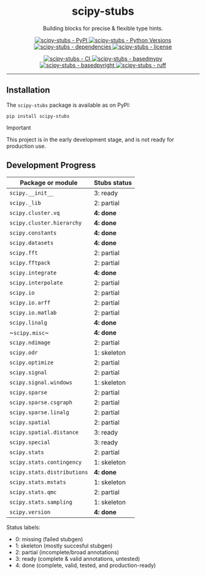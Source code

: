 <h1 align="center">scipy-stubs</h1>

<p align="center">
    Building blocks for precise & flexible type hints.
</p>

<p align="center">
    <a href="https://pypi.org/project/scipy-stubs/">
        <img
            alt="scipy-stubs - PyPI"
            src="https://img.shields.io/pypi/v/scipy-stubs?style=flat&color=olive"
        />
    </a>
    <a href="https://github.com/jorenham/scipy-stubs">
        <img
            alt="scipy-stubs - Python Versions"
            src="https://img.shields.io/pypi/pyversions/scipy-stubs?style=flat"
        />
    </a>
    <a href="https://github.com/jorenham/scipy-stubs">
        <img
            alt="scipy-stubs - dependencies"
            src="https://img.shields.io/librariesio/github/jorenham/scipy-stubs?style=flat&color=violet"
        />
    </a>
    <a href="https://github.com/jorenham/scipy-stubs">
        <img
            alt="scipy-stubs - license"
            src="https://img.shields.io/github/license/jorenham/scipy-stubs?style=flat"
        />
    </a>
</p>
<p align="center">
    <a href="https://github.com/jorenham/scipy-stubs/actions?query=workflow%3ACI">
        <img
            alt="scipy-stubs - CI"
            src="https://github.com/jorenham/scipy-stubs/workflows/CI/badge.svg"
        />
    </a>
    <!-- TODO -->
    <!-- <a href="https://github.com/pre-commit/pre-commit">
        <img
            alt="scipy-stubs - pre-commit"
            src="https://img.shields.io/badge/pre--commit-enabled-teal?logo=pre-commit"
        />
    </a> -->
    <a href="https://github.com/KotlinIsland/basedmypy">
        <img
            alt="scipy-stubs - basedmypy"
            src="https://img.shields.io/badge/basedmypy-checked-fd9002"
        />
    </a>
    <a href="https://detachhead.github.io/basedpyright">
        <img
            alt="scipy-stubs - basedpyright"
            src="https://img.shields.io/badge/basedpyright-checked-42b983"
        />
    </a>
    <a href="https://github.com/astral-sh/ruff">
        <img
            alt="scipy-stubs - ruff"
            src="https://img.shields.io/endpoint?url=https://raw.githubusercontent.com/astral-sh/ruff/main/assets/badge/v2.json"
        />
    </a>
</p>

---

## Installation

The `scipy-stubs` package is available as on PyPI:

```shell
pip install scipy-stubs
```

> [!IMPORTANT]
> This project is in the early development stage, and is not ready for production use.

## Development Progress

| Package or module                 | Stubs status    |
|---------------------------------- |---------------- |
| `scipy.__init__`                  | 3: ready        |
| `scipy._lib`                      | 2: partial      |
| `scipy.cluster.vq`                | **4: done**     |
| `scipy.cluster.hierarchy`         | **4: done**     |
| `scipy.constants`                 | **4: done**     |
| `scipy.datasets`                  | **4: done**     |
| `scipy.fft`                       | 2: partial      |
| `scipy.fftpack`                   | 2: partial      |
| `scipy.integrate`                 | **4: done**     |
| `scipy.interpolate`               | 2: partial      |
| `scipy.io`                        | 2: partial      |
| `scipy.io.arff`                   | 2: partial      |
| `scipy.io.matlab`                 | 2: partial      |
| `scipy.linalg`                    | **4: done**     |
| ~`scipy.misc`~                    | **4: done**     |
| `scipy.ndimage`                   | 2: partial      |
| `scipy.odr`                       | 1: skeleton     |
| `scipy.optimize`                  | 2: partial      |
| `scipy.signal`                    | 2: partial      |
| `scipy.signal.windows`            | 1: skeleton     |
| `scipy.sparse`                    | 2: partial      |
| `scipy.sparse.csgraph`            | 2: partial      |
| `scipy.sparse.linalg`             | 2: partial      |
| `scipy.spatial`                   | 2: partial      |
| `scipy.spatial.distance`          | 3: ready        |
| `scipy.special`                   | 3: ready        |
| `scipy.stats`                     | 2: partial      |
| `scipy.stats.contingency`         | 1: skeleton     |
| `scipy.stats.distributions`       | **4: done**     |
| `scipy.stats.mstats`              | 1: skeleton     |
| `scipy.stats.qmc`                 | 2: partial      |
| `scipy.stats.sampling`            | 1: skeleton     |
| `scipy.version`                   | **4: done**     |

Status labels:

- 0: missing (failed stubgen)
- 1: skeleton (mostly succesful stubgen)
- 2: partial (incomplete/broad annotations)
- 3: ready (complete & valid annotations, untested)
- 4: done (complete, valid, tested, and production-ready)
